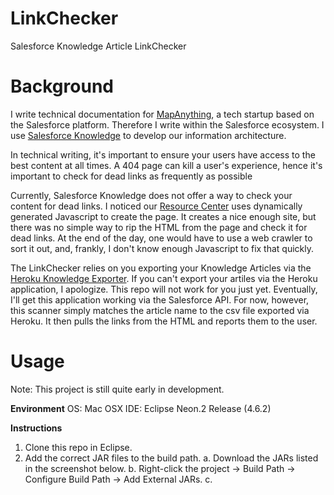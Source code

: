 # LinkChecker
Salesforce Knowledge Article LinkChecker

Background
==========
I write technical documentation for [MapAnything](http://mapanything.com/), a tech startup based on the Salesforce platform. Therefore I write
within the Salesforce ecosystem. I use [Salesforce Knowledge](https://www.salesforce.com/products/service-cloud/features/knowledge-base/)
to develop our information architecture. 

In technical writing, it's important to ensure your users have access to the best content at all times. A 404 page can
kill a user's experience, hence it's important to check for dead links as frequently as possible

Currently, Salesforce Knowledge does not offer a way to check your content for dead links. I noticed our 
[Resource Center](https://mapanything.force.com/support/s/) uses dynamically generated Javascript to create the page. It creates
a nice enough site, but there was no simple way to rip the HTML from the page and check it for dead links. At the
end of the day, one would have to use a web crawler to sort it out, and, frankly, I don't know enough Javascript to fix that
quickly.

The LinkChecker relies on you exporting your Knowledge Articles via the [Heroku Knowledge Exporter](https://kbapps2.herokuapp.com/). 
If you can't export your artiles via the Heroku application, I apologize. This repo will not work for you just yet. Eventually,
I'll get this application working via the Salesforce API. For now, however, this scanner simply matches the article name
to the csv file exported via Heroku. It then pulls the links from the HTML and reports them to the user. 

Usage
=====
Note: This project is still quite early in development.

**Environment**
OS: Mac OSX
IDE: Eclipse Neon.2 Release (4.6.2)

**Instructions**
1. Clone this repo in Eclipse.
2. Add the correct JAR files to the build path.
  a. Download the JARs listed in the screenshot below.
  b. Right-click the project -> Build Path -> Configure Build Path -> Add External JARs.
  c.  

